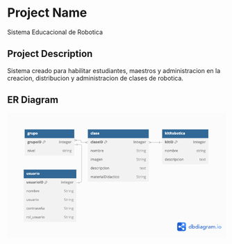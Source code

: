 # Project Name

Sistema Educacional de Robotica

## Project Description

Sistema creado para habilitar estudiantes, maestros y administracion en la creacion, distribucion y administracion de clases de robotica.

## ER Diagram

![ER Diagram](resources/imagenes/diagramaER.png)

